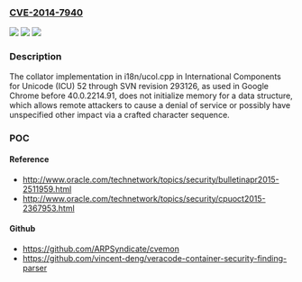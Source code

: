 ### [CVE-2014-7940](https://cve.mitre.org/cgi-bin/cvename.cgi?name=CVE-2014-7940)
![](https://img.shields.io/static/v1?label=Product&message=n%2Fa&color=blue)
![](https://img.shields.io/static/v1?label=Version&message=n%2Fa&color=blue)
![](https://img.shields.io/static/v1?label=Vulnerability&message=n%2Fa&color=brighgreen)

### Description

The collator implementation in i18n/ucol.cpp in International Components for Unicode (ICU) 52 through SVN revision 293126, as used in Google Chrome before 40.0.2214.91, does not initialize memory for a data structure, which allows remote attackers to cause a denial of service or possibly have unspecified other impact via a crafted character sequence.

### POC

#### Reference
- http://www.oracle.com/technetwork/topics/security/bulletinapr2015-2511959.html
- http://www.oracle.com/technetwork/topics/security/cpuoct2015-2367953.html

#### Github
- https://github.com/ARPSyndicate/cvemon
- https://github.com/vincent-deng/veracode-container-security-finding-parser

